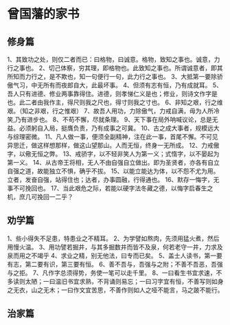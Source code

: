 
# 曾国藩的家书

## 修身篇

1、其致功之处，则仅二者而已：曰格物，曰诚意。格物，致知之事也。诚意，力行之事也。
2、切己体察，穷其理，即格物也。此致知之事也。所谓诚意者，即其所知而力行之，是不欺也，知一句便行一句，此力行之事也。
3、大抵第一要除骄傲气习，中无所有而夜郎自大，此最坏事。
4、但须有志有恒，乃有成就耳。
5、吾人只有进德、修业两事靠得住。进德，则孝悌仁义是也；修业，则诗文作字是也。此二者由我作主，得尺则我之尺也，得寸则我之寸也。
6、非知之艰，行之维艰。（知之非艰，行之惟艰）
7、故吾人用功，力除傲气，力戒自满，毋为人所冷笑,乃有进步也。
8、不苟不懈，尽就条理。
9、天下事在局外呐喊议论，总是无益。必须躬自入局，挺膺负责，乃有成事之可冀。
10、古之成大事者，规模远大与综理密微。
11、凡人做一事，便须全副精神，注在此一事，首尾不懈。不可见异思迁，做这样想那样，做这山望那山。人而无恒，终身一无所成。
12、力戒傲字，以儆无恒之弊。
13、戒骄字，以不轻非笑人为第一义；式惰字，以不晏起为第一义。
14、从古帝王将相，无人不由自强自立做出。即为圣贤者，亦各有自立自强之道，故能独立不惧，确乎不拔。
15、以能立能达为体，以不怨不尤为用。立者，发奋自强，站得住也；达者，办事圆融，行得通也。
16、默存一悔字，无事不可挽回也。
17、当此艰危之际，若能以硬字法冬藏之德，以悔字启春生之机，庶几可挽回一二乎？

## 劝学篇

1、些小得失不足患，特患业之不精耳。
2、为学譬如熬肉，先须用猛火煮，然后用慢火温。
3、用功譬若掘井，与其多掘数井而皆不及泉，何若老守一井，力求及泉而用之不竭乎
4、求业之精，别无他法，曰专而已矣。
5、盖士人读书，第一要有志，第二要有识，第三要有恒。
6、善不吾与，吾强与之附；不善不吾恶，吾强与之拒。
7、凡作字总须得势，务使一笔可以走千里。
8、一曰看生书宜求速，不多读则太陋；一曰温旧书宜求熟，不背诵则易忘；一曰习字宜有恒，不善写则如身之无衣，山之无木；一曰作文宜苦思，不善作则如人之哑不能言，马之跛不能行。

## 治家篇


